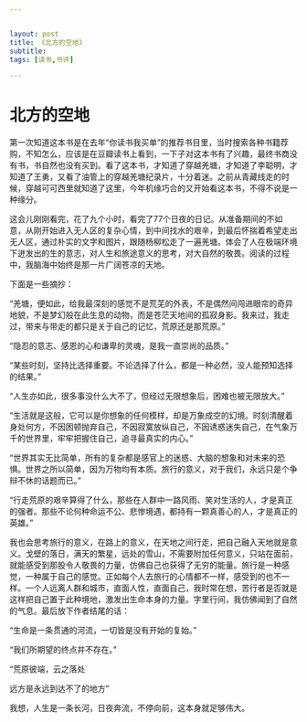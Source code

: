 ```yaml
---


layout: post
title: 《北方的空地》
subtitle: 
tags: [读书,书评]

---
```


<head>
    <script src="https://cdn.mathjax.org/mathjax/latest/MathJax.js?config=TeX-AMS-MML_HTMLorMML" type="text/javascript"></script>
    <script type="text/x-mathjax-config">
        MathJax.Hub.Config({
            tex2jax: {
            skipTags: ['script', 'noscript', 'style', 'textarea', 'pre'],
            inlineMath: [['$','$']]
            }
        });
    </script>
</head>


# 北方的空地

第一次知道这本书是在去年“你读书我买单”的推荐书目里，当时搜索各种书籍荐购，不知怎么，应该是在豆瓣读书上看到，一下子对这本书有了兴趣，最终书商没有书，书自然也没有买到。看了这本书，才知道了穿越羌塘，才知道了李聪明，才知道了王勇，又看了油管上的穿越羌塘纪录片，十分着迷。之前从青藏线走的时候，穿越可可西里就知道了这里，今年机缘巧合的又开始看这本书，不得不说是一种缘分。

这会儿刚刚看完，花了九个小时，看完了77个日夜的日记。从准备期间的不如意，从刚开始进入无人区的复杂心情，到中间找水的艰辛，到最后怀揣着希望走出无人区，通过朴实的文字和图片，跟随杨柳松走了一遍羌塘。体会了人在极端环境下迸发出的生的意志，对人生和旅途意义的思考，对大自然的敬畏。阅读的过程中，我脑海中始终是那一片广阔苍凉的天地。

下面是一些摘抄：

“羌塘，便如此，给我最深刻的感觉不是荒芜的外表，不是偶然间闯进眼帘的奇异地貌，不是梦幻般在此生息的动物，而是苍茫天地间的孤寂身影。我来过，我走过，带来与带走的都只是关于自己的记忆，荒原还是那荒原。”

“隐忍的意志、感恩的心和谦卑的灵魂，是我一直崇尚的品质。”

“某些时刻，坚持比选择重要。不论选择了什么，都是一种必然，没人能预知选择的结果。”

“人生亦如此，很多事没什么大不了，但经过无限想象后，困难也被无限放大。”

“生活就是这般，它可以是你想象的任何模样，却是万象成空的幻境。时刻清醒着身处何方，不因困顿抛弃自己，不因寂寞放纵自己，不因诱惑迷失自己，在气象万千的世界里，牢牢把握住自己，追寻最真实的内心。”

“世界其实无比简单，所有的复杂都是感官上的迷惑、大脑的想象和对未来的恐惧。世界之所以简单，因为万物均有本质。旅行的意义，对于我们，永远只是个争辩不休的话题而已。”

“行走荒原的艰辛算得了什么，那些在人群中一路风雨、笑对生活的人，才是真正的强者。那些不论何种命运不公、悲惨境遇，都持有一颗真善心的人，才是真正的英雄。”

我也会思考旅行的意义，在路上的意义，在天地之间行走，把自己融入天地就是意义。戈壁的落日，满天的繁星，远处的雪山，不需要附加任何意义，只站在面前，就能感受到那股令人敬畏的力量，仿佛自己也获得了无穷的能量。旅行是一种感觉，一种属于自己的感觉。正如每个人去旅行的心情都不一样，感受到的也不一样。一个人远离人群和城市，直面人性，直面自己，我时常在想，苦行者是否就是这样把自己置于此种境地，激发出生命本身的力量。字里行间，我仿佛闻到了自然的气息。最后放下作者结尾的话：

“生命是一条贯通的河流，一切皆是没有开始的复始。”

“我们所期望的终点并不存在。”

“荒原彼端，云之落处

远方是永远到达不了的地方”

我想，人生是一条长河，日夜奔流，不停向前，这本身就足够伟大。
